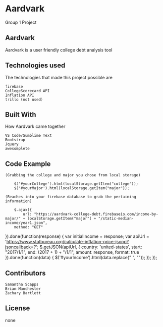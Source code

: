 # Aardvark
Group 1 Project

## Aardvark

Aardvark is a user friendly college debt analysis tool



 

## Technologies used

The technologies that made this project possible are 

    firebase
    CollegeScorecard API
    Inflation API
    trillo (not used)

## Built With 

How Aardvark came together

    VS Code/Sumblime Text
    Bootstrap
    Jquery
    awesomplete

## Code Example

    (Grabbing the college and major you chose from local storage)
        
        $('#yourCollege').html(localStorage.getItem("college"));
        $('#yourMajor').html(localStorage.getItem("major"));
    
    (Reaches into your firebase database to grab the pertaining information)
        
        $.ajax({
            url: "https://aardvark-college-debt.firebaseio.com/income-by-major/" + localStorage.getItem("major") + "/static-median-income/year1.json",
        method: "GET"
}).done(function(response) {
    var initialIncome = response;
    var apiUrl = 'https://www.statbureau.org/calculate-inflation-price-jsonp?jsoncallback=?';
    $.getJSON(apiUrl, {
        country: 'united-states',
        start: "2017/1/1",
        end: (2017 + 1) + "/1/1",
        amount: response,
        format: true
    }).done(function(data) {
        $('#yourIncome').html(data.replace(" ", ""));
    });
});


## Contributors

    Samantha Scapps
    Brian Manchester
    Zachary Bartlett

## License

none
